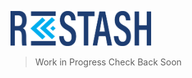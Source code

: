 
 <p align="left">
  <a href="http://github.com/blujedis/restash"><img src="https://raw.githubusercontent.com/blujedis/restash/master/fixtures/logo.png" width="225" /></a>
</p>

> Work in Progress Check Back Soon

